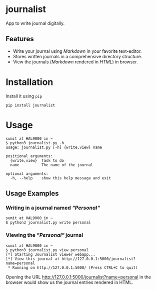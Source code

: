 # journalist
App to write journal digitally. 

## Features

- Write your journal using _Markdown_ in your favorite text-editor.
- Stores written journals in a comprehensive directory structure.
- View the journals (_Markdown_ rendered in _HTML_) in browser.

# Installation

Install it using `pip`
```console
pip install journalist
```

# Usage 

```console
sumit at HAL9000 in ~ 
$ python3 journalist.py -h
usage: journalist.py [-h] {write,view} name

positional arguments:
  {write,view}  Task to do
  name          The name of the journal

optional arguments:
  -h, --help    show this help message and exit
```

## Usage Examples

### Writing in a journal named _"Personal"_

```console
sumit at HAL9000 in ~
$ python3 journalist.py write personal
```

### Viewing the _"Personal"_ journal

```console
sumit at HAL9000 in ~ 
$ python3 journalist.py view personal 
[*] Starting Journalist viewer webapp...
[*] View this journal at http://127.0.0.1:5000/journalist?name=personal
 * Running on http://127.0.0.1:5000/ (Press CTRL+C to quit)
```

Opening the URL http://127.0.0.1:5000/journalist?name=personal in the browser would show us the journal entries rendered in HTML.
